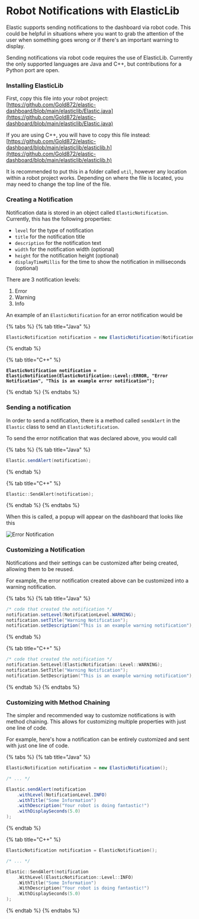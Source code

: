 # Robot Notifications with ElasticLib

Elastic supports sending notifications to the dashboard via robot code. This could be helpful in situations where you want to grab the attention of the user when something goes wrong or if there's an important warning to display.

Sending notifications via robot code requires the use of ElasticLib. Currently the only supported languages are Java and C++, but contributions for a Python port are open.

### Installing ElasticLib

First, copy this file into your robot project: [https://github.com/Gold872/elastic-dashboard/blob/main/elasticlib/Elastic.java](https://github.com/Gold872/elastic-dashboard/blob/main/elasticlib/Elastic.java)

If you are using C++, you will have to copy this file instead: [https://github.com/Gold872/elastic-dashboard/blob/main/elasticlib/elasticlib.h](https://github.com/Gold872/elastic-dashboard/blob/main/elasticlib/elasticlib.h)

It is recommended to put this in a folder called `util`, however any location within a robot project works. Depending on where the file is located, you may need to change the top line of the file.

### Creating a Notification

Notification data is stored in an object called `ElasticNotification`. Currently, this has the following properties:

* `level` for the type of notification
* `title` for the notification title
* `description` for the notification text
* `width` for the notification width (optional)
* `height` for the notification height (optional)
* `displayTimeMillis` for the time to show the notification in milliseconds (optional)

There are 3 notification levels:

1. Error
2. Warning
3. Info

An example of an `ElasticNotification` for an error notification would be

{% tabs %}
{% tab title="Java" %}
```java
ElasticNotification notification = new ElasticNotification(NotificationLevel.ERROR, "Error Notification", "This is an example error notification.");
```
{% endtab %}

{% tab title="C++" %}
<pre class="language-cpp"><code class="lang-cpp"><strong>ElasticNotification notification = ElasticNotification(ElasticNotification::Level::ERROR, "Error Notification", "This is an example error notification");
</strong></code></pre>
{% endtab %}
{% endtabs %}

### Sending a notification

In order to send a notification, there is a method called `sendAlert` in the `Elastic` class to send an `ElasticNotification`.

To send the error notification that was declared above, you would call

{% tabs %}
{% tab title="Java" %}
```java
Elastic.sendAlert(notification);
```
{% endtab %}

{% tab title="C++" %}
```cpp
Elastic::SendAlert(notification);
```
{% endtab %}
{% endtabs %}

When this is called, a popup will appear on the dashboard that looks like this

![Error Notification](../.gitbook/assets/error\_notification.png)

### Customizing a Notification

Notifications and their settings can be customized after being created, allowing them to be reused.

For example, the error notification created above can be customized into a warning notification.

{% tabs %}
{% tab title="Java" %}
```java
/* code that created the notification */
notification.setLevel(NotificationLevel.WARNING);
notification.setTitle("Warning Notification");
notification.setDescription("This is an example warning notification");
```
{% endtab %}

{% tab title="C++" %}
```cpp
/* code that created the notification */
notification.SetLevel(ElasticNotification::Level::WARNING);
notification.SetTitle("Warning Notification");
notification.SetDescription("This is an example warning notification");
```
{% endtab %}
{% endtabs %}

### Customizing with Method Chaining

The simpler and recommended way to customize notifications is with method chaining. This allows for customizing multiple properties with just one line of code.

For example, here's how a notification can be entirely customized and sent with just one line of code.

{% tabs %}
{% tab title="Java" %}
```java
ElasticNotification notification = new ElasticNotification();

/* ... */

Elastic.sendAlert(notification
    .withLevel(NotificationLevel.INFO)
    .withTitle("Some Information")
    .withDescription("Your robot is doing fantastic!")
    .withDisplaySeconds(5.0)
);
```
{% endtab %}

{% tab title="C++" %}
```cpp
ElasticNotification notification = ElasticNotification();

/* ... */

Elastic::SendAlert(notification
    .WithLevel(ElasticNotification::Level::INFO)
    .WithTitle("Some Information")
    .WithDescription("Your robot is doing fantastic!")
    .WithDisplaySeconds(5.0)
);
```
{% endtab %}
{% endtabs %}
